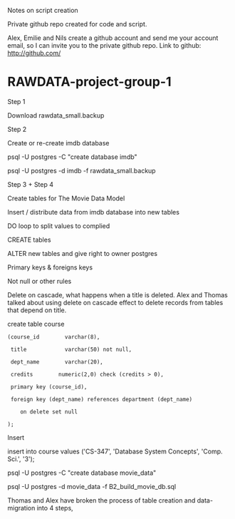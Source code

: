 Notes on script creation 

Private github repo created for code and script. 

Alex, Emilie and Nils create a github account and send me your account email, so I can invite you to the private github repo. Link to github: http://github.com/ 

# RAWDATA-project-group-1 
 
Step 1  
  
Download rawdata_small.backup  

Step 2  

Create or re-create imdb database  

psql -U postgres -C "create database imdb"  

psql -U postgres -d imdb -f rawdata_small.backup 

Step 3 + Step 4 

Create tables for The Movie Data Model 

 Insert / distribute data from imdb database into new tables 

DO loop to split values to complied 

CREATE tables 

ALTER new tables and give right to owner postgres 

Primary keys & foreigns keys 

Not null or other rules 

Delete on cascade, what happens when a title is deleted. Alex and Thomas talked about using delete on cascade effect to delete records from tables that depend on title. 

create table course 

    (course_id        varchar(8),  

     title            varchar(50) not null,  

     dept_name        varchar(20), 

     credits        numeric(2,0) check (credits > 0), 

     primary key (course_id), 

     foreign key (dept_name) references department (dept_name) 

        on delete set null 

    ); 

Insert 

insert into course values ('CS-347', 'Database System Concepts', 'Comp. Sci.', '3');  

psql -U postgres -C "create database movie_data"  

psql -U postgres -d movie_data -f B2_build_movie_db.sql 

Thomas and Alex have broken the process of table creation and data-migration into 4 steps,  